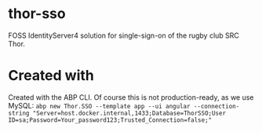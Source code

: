 # thor-sso
FOSS IdentityServer4 solution for single-sign-on of the rugby club SRC Thor.

# Created with
Created with the ABP CLI. Of course this is not production-ready, as we use MySQL:
```abp new Thor.SSO --template app --ui angular --connection-string "Server=host.docker.internal,1433;Database=ThorSSO;User ID=sa;Password=Your_password123;Trusted_Connection=false;"```
